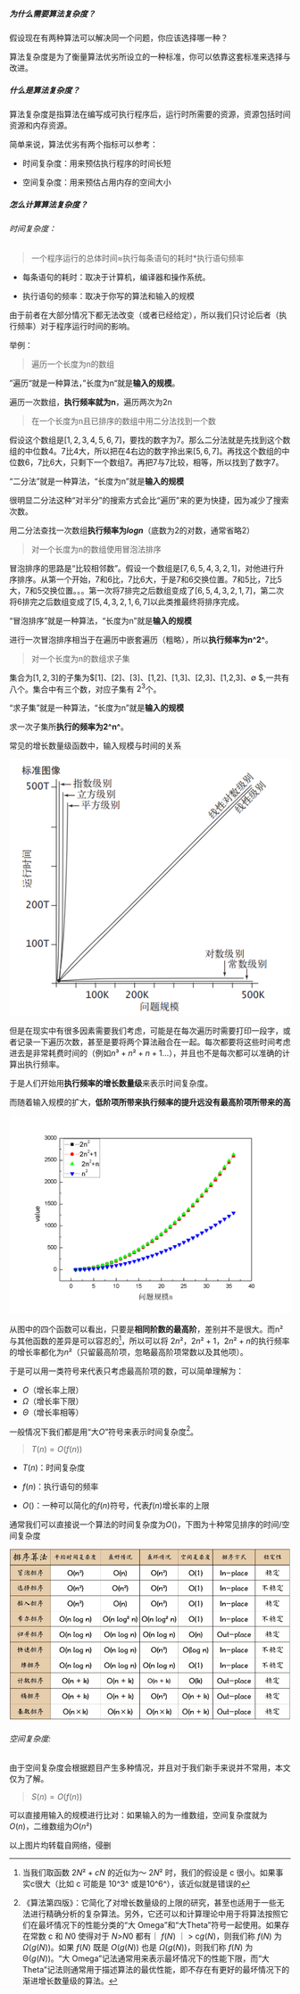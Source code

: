 ##### 为什么需要算法复杂度？

假设现在有两种算法可以解决同一个问题，你应该选择哪一种？

算法复杂度是为了衡量算法优劣所设立的一种标准，你可以依靠这套标准来选择与改进。

##### 什么是算法复杂度？

算法复杂度是指算法在编写成可执行程序后，运行时所需要的资源，资源包括时间资源和内存资源。

简单来说，算法优劣有两个指标可以参考：

- 时间复杂度：用来预估执行程序的时间长短

- 空间复杂度：用来预估占用内存的空间大小

##### 怎么计算算法复杂度？

###### 时间复杂度：

> 一个程序运行的总体时间≈执行每条语句的耗时*执行语句频率

- 每条语句的耗时：取决于计算机，编译器和操作系统。

- 执行语句的频率：取决于你写的算法和输入的规模


由于前者在大部分情况下都无法改变（或者已经给定），所以我们只讨论后者（执行频率）对于程序运行时间的影响。

举例：

> 遍历一个长度为n的数组

”遍历“就是一种算法，”长度为n“就是**输入的规模**。

遍历一次数组，**执行频率就为n**，遍历两次为2n

> 在一个长度为n且已排序的数组中用二分法找到一个数

假设这个数组是$[1,2,3,4,5,6,7]$，要找的数字为7。那么二分法就是先找到这个数组的中位数4。7比4大，所以把在4右边的数字拎出来$[5,6,7]$。再找这个数组的中位数6，7比6大，只剩下一个数组7。再把7与7比较，相等，所以找到了数字7。

“二分法”就是一种算法，“长度为n”就是**输入的规模**

很明显二分法这种“对半分”的搜索方式会比“遍历”来的更为快捷，因为减少了搜索次数。

用二分法查找一次数组**执行频率为$logn$**（底数为2的对数，通常省略2）

> 对一个长度为n的数组使用冒泡法排序

冒泡排序的思路是“比较相邻数”。假设一个数组是$[7,6,5,4,3,2,1]$，对他进行升序排序。从第一个开始，7和6比，7比6大，于是7和6交换位置。7和5比，7比5大，7和5交换位置。。。第一次将7排完之后数组变成了$[6,5,4,3,2,1,7]$，第二次将6排完之后数组变成了$[5,4,3,2,1,6,7]$以此类推最终将排序完成。

“冒泡排序”就是一种算法，“长度为n”就是**输入的规模**

进行一次冒泡排序相当于在遍历中嵌套遍历（粗略），所以**执行频率为n^2^**。

> 对一个长度为n的数组求子集

集合为$[1,2,3]$的子集为$[1]、[2]、[3]、[1,2]、[1,3]、[2,3]、[1,2,3]、∅ $,一共有八个。集合中有三个数，对应子集有 $2^3$个。

“求子集”就是一种算法，“长度为n”就是**输入的规模**

求一次子集所**执行的频率为2^n^**。


常见的增长数量级函数中，输入规模与时间的关系

![图源网络，侵删](2.算法复杂度.assets/clipboard-1610077392493.png)



但是在现实中有很多因素需要我们考虑，可能是在每次遍历时需要打印一段字，或者记录一下遍历次数，甚至是要将两个算法融合在一起。每次都要将这些时间考虑进去是非常耗费时间的（例如$n³+n²+n+1...$），并且也不是每次都可以准确的计算出执行频率。



于是人们开始用**执行频率的增长数量级**来表示时间复杂度。

而随着输入规模的扩大，**低阶项所带来执行频率的提升远没有最高阶项所带来的高**

![图源网络，侵删](2.算法复杂度.assets/clipboard.png)

从图中的四个函数可以看出，只要是**相同阶数的最高阶**，差别并不是很大。而n²与其他函数的差异是可以容忍的[^1]，所以可以将 $2n²，2n²+1，2n²+n$的执行频率的增长率都化为$n²$（只留最高阶项，忽略最高阶项常数以及其他项）。

于是可以用一类符号来代表只考虑最高阶项的数，可以简单理解为：

- $O$（增长率上限）
- $Ω$（增长率下限）
- $Θ$（增长率相等）

一般情况下我们都是用“大$O$”符号来表示时间复杂度[^2]。

> $T(n)=O(f(n))$

- $T(n)$：时间复杂度

- $f(n)$：执行语句的频率

- $O()$：一种可以简化的$f(n)$符号，代表$f(n)$增长率的上限


通常我们可以直接说一个算法的时间复杂度为$O()$，下图为十种常见排序的时间/空间复杂度

![图源网络，侵删](2.算法复杂度.assets/9dc9f304c2b48eee3fe1efdf00dd807c.jpg)

###### 空间复杂度:

由于空间复杂度会根据题目产生多种情况，并且对于我们新手来说并不常用，本文仅为了解。

> $S(n)=O(f(n))$	

可以直接用输入的规模进行比对：如果输入的为一维数组，空间复杂度就为$O(n)$，二维数组为$O(n²)$







[^1]: 当我们取函数 $2N² +cN$ 的近似为～ $2N²$ 时，我们的假设是 c 很小。如果事实c很大（比如 c 可能是 10^3^ 或是10^6^），该近似就是错误的
[^2]: 《算法第四版》：它简化了对增长数量级的上限的研究，甚至也适用于一些无法进行精确分析的复杂算法。另外，它还可以和计算理论中用于将算法按照它们在最坏情况下的性能分类的“大 Omega”和“大Theta”符号一起使用。如果存在常数 c 和 *N*0 使得对于 *N*>*N*0 都有｜ *f*(*N*) ｜ > c*g*(*N*)，则我们称 *f*(*N*) 为 *Ω*(*g*(*N*))。如果 *f*(*N*) 既是 *O*(*g*(*N*)) 也是 *Ω*(*g*(*N*))，则我们称 *f*(*N*) 为 Θ(*g*(*N*))。“大 Omega”记法通常用来表示最坏情况下的性能下限，而“大 Theta”记法则通常用于描述算法的最优性能，即不存在有更好的最坏情况下的渐进增长数量级的算法。

以上图片均转载自网络，侵删
